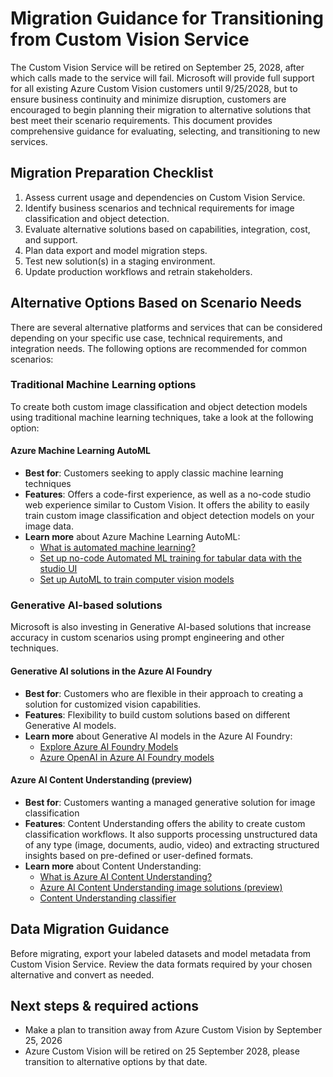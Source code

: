 # Migration Guidance for Transitioning from Custom Vision Service

The Custom Vision Service will be retired on September 25, 2028, after which calls made to the service will fail. Microsoft will provide full support for all existing Azure Custom Vision customers until 9/25/2028, but to ensure business continuity and minimize disruption, customers are encouraged to begin planning their migration to alternative solutions that best meet their scenario requirements. This document provides comprehensive guidance for evaluating, selecting, and transitioning to new services.

## Migration Preparation Checklist

1.	Assess current usage and dependencies on Custom Vision Service.
2.	Identify business scenarios and technical requirements for image classification and object detection.
3.	Evaluate alternative solutions based on capabilities, integration, cost, and support.
4.	Plan data export and model migration steps.
5.	Test new solution(s) in a staging environment.
6.	Update production workflows and retrain stakeholders.

## Alternative Options Based on Scenario Needs
There are several alternative platforms and services that can be considered depending on your specific use case, technical requirements, and integration needs. The following options are recommended for common scenarios:

### Traditional Machine Learning options
To create both custom image classification and object detection models using traditional machine learning techniques, take a look at the following option:

#### Azure Machine Learning AutoML
* **Best for**: Customers seeking to apply classic machine learning techniques
* **Features**: Offers a code-first experience, as well as a no-code studio web experience similar to Custom Vision. It offers the ability to easily train custom image classification and object detection models on your image data.
* **Learn more** about Azure Machine Learning AutoML:
    * [What is automated machine learning?]()
    * [Set up no-code Automated ML training for tabular data with the studio UI]()
    * [Set up AutoML to train computer vision models]()

### Generative AI-based solutions
Microsoft is also investing in Generative AI-based solutions that increase accuracy in custom scenarios using prompt engineering and other techniques.

#### Generative AI solutions in the Azure AI Foundry

* **Best for**: Customers who are flexible in their approach to creating a solution for customized vision capabilities.
*	**Features**: Flexibility to build custom solutions based on different Generative AI models.
*	**Learn more** about Generative AI models in the Azure AI Foundry: 
    *	[Explore Azure AI Foundry Models]()
    *	[Azure OpenAI in Azure AI Foundry models]()

#### Azure AI Content Understanding (preview)
* **Best for**: Customers wanting a managed generative solution for image classification
* **Features**: Content Understanding offers the ability to create custom classification workflows. It also supports processing unstructured data of any type (image, documents, audio, video) and extracting structured insights based on pre-defined or user-defined formats.
* **Learn more** about Content Understanding:
    * [What is Azure AI Content Understanding?]()
    * [Azure AI Content Understanding image solutions (preview)]()
    * [Content Understanding classifier]()

## Data Migration Guidance
Before migrating, export your labeled datasets and model metadata from Custom Vision Service. Review the data formats required by your chosen alternative and convert as needed.

## Next steps & required actions
* Make a plan to transition away from Azure Custom Vision by September 25, 2026
* Azure Custom Vision will be retired on 25 September 2028, please transition to alternative options by that date.
